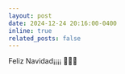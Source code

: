 ```yaml
---
layout: post
date: 2024-12-24 20:16:00-0400
inline: true
related_posts: false
---
```


Feliz Navidad¡¡¡¡ 🎄🧑‍🎄

